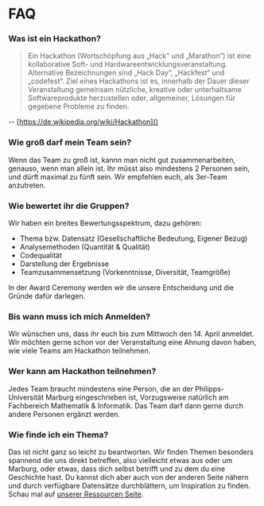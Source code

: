# FAQ

### Was ist ein Hackathon?

> Ein Hackathon (Wortschöpfung aus „Hack“ und „Marathon“) ist eine kollaborative Soft- und Hardwareentwicklungs­veranstaltung. Alternative Bezeichnungen sind „Hack Day“, „Hackfest“ und „codefest“. Ziel eines Hackathons ist es, innerhalb der Dauer dieser Veranstaltung gemeinsam nützliche, kreative oder unterhaltsame Softwareprodukte herzustellen oder, allgemeiner, Lösungen für gegebene Probleme zu finden.

-- [https://de.wikipedia.org/wiki/Hackathon]()


### Wie groß darf mein Team sein? 

Wenn das Team zu groß ist, kannn man nicht gut zusammenarbeiten, genauso, wenn man allein ist. Ihr müsst also mindestens 2 Personen sein, und dürft maximal zu fünft sein. Wir empfehlen euch, als 3er-Team anzutreten.

### Wie bewertet ihr die Gruppen?

Wir haben ein breites Bewertungsspektrum, dazu gehören: 
- Thema bzw. Datensatz (Gesellschaftliche Bedeutung, Eigener Bezug)
- Analysemethoden (Quantität & Qualität)
- Codequalität
- Darstellung der Ergebnisse
- Teamzusammensetzung (Vorkenntnisse, Diversität, Teamgröße)

In der Award Ceremony werden wir die unsere Entscheidung und die Gründe dafür darlegen.

### Bis wann muss ich mich Anmelden? 

Wir wünschen uns, dass ihr euch bis zum Mittwoch den 14. April anmeldet. Wir möchten gerne schon vor der Veranstaltung eine Ahnung davon haben, wie viele Teams am Hackathon teilnehmen. 

### Wer kann am Hackathon teilnehmen?

Jedes Team braucht mindestens eine Person, die an der Philipps-Universität Marburg eingeschrieben ist, Vorzugsweise natürlich am Fachbereich Mathematik & Informatik.
Das Team darf dann gerne durch andere Personen ergänzt werden.

### Wie finde ich ein Thema?

Das ist nicht ganz so leicht zu beantworten. Wir finden Themen besonders spannend die uns direkt betreffen, also vielleicht etwas aus oder um Marburg, oder etwas, dass dich selbst betrifft und zu dem du eine Geschichte hast.
Du kannst dich aber auch von der anderen Seite nähern und durch verfügbare Datensätze durchblättern, um Inspiration zu finden. Schau mal auf [unserer Ressourcen Seite](ressources/#anlaufpunkte-für-datasets). 

